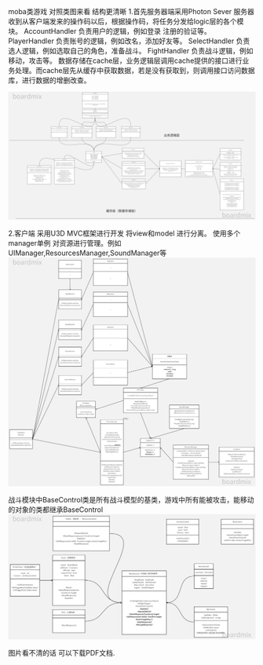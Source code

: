 moba类游戏 对照类图来看 结构更清晰
1.首先服务器端采用Photon Sever
服务器收到从客户端发来的操作码以后，根据操作码，将任务分发给logic层的各个模块。
AccountHandler 负责用户的逻辑，例如登录 注册的验证等。
PlayerHandler 负责账号的逻辑，例如改名，添加好友等。
SelectHandler 负责选人逻辑，例如选取自己的角色，准备战斗。
FightHandler 负责战斗逻辑，例如移动，攻击等。
数据存储在cache层，业务逻辑层调用cache提供的接口进行业务处理。而cache层先从缓存中获取数据，若是没有获取到，则调用接口访问数据库，进行数据的增删改查。

![Image text](服务器架构.png)

2.客户端 采用U3D
MVC框架进行开发 将view和model 进行分离。
使用多个manager单例 对资源进行管理。例如UIManager,ResourcesManager,SoundManager等
![Image text](客户端架构1.png)

战斗模块中BaseControl类是所有战斗模型的基类，游戏中所有能被攻击，能移动的对象的类都继承BaseControl
![Image text](客户端架构2.png)

图片看不清的话 可以下载PDF文档.
